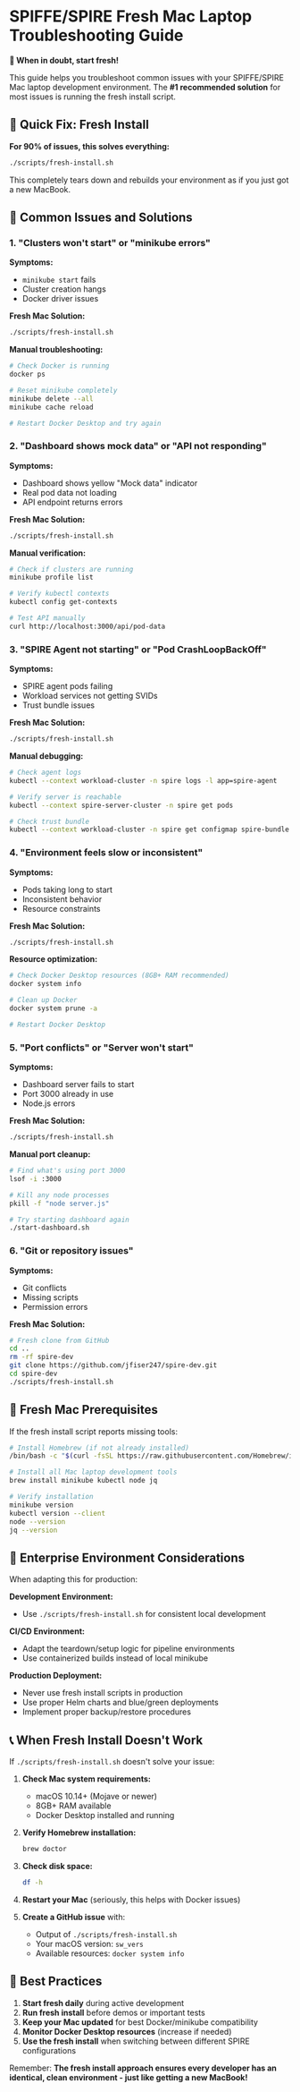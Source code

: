 # SPIFFE/SPIRE Fresh Mac Laptop Troubleshooting Guide

**🍎 When in doubt, start fresh!**

This guide helps you troubleshoot common issues with your SPIFFE/SPIRE Mac laptop development environment. The **#1 recommended solution** for most issues is running the fresh install script.

## 🚀 Quick Fix: Fresh Install

**For 90% of issues, this solves everything:**
```bash
./scripts/fresh-install.sh
```

This completely tears down and rebuilds your environment as if you just got a new MacBook.

## 🔧 Common Issues and Solutions

### 1. **"Clusters won't start" or "minikube errors"**

**Symptoms:**
- `minikube start` fails
- Cluster creation hangs
- Docker driver issues

**Fresh Mac Solution:**
```bash
./scripts/fresh-install.sh
```

**Manual troubleshooting:**
```bash
# Check Docker is running
docker ps

# Reset minikube completely
minikube delete --all
minikube cache reload

# Restart Docker Desktop and try again
```

### 2. **"Dashboard shows mock data" or "API not responding"**

**Symptoms:**
- Dashboard shows yellow "Mock data" indicator
- Real pod data not loading
- API endpoint returns errors

**Fresh Mac Solution:**
```bash
./scripts/fresh-install.sh
```

**Manual verification:**
```bash
# Check if clusters are running
minikube profile list

# Verify kubectl contexts
kubectl config get-contexts

# Test API manually
curl http://localhost:3000/api/pod-data
```

### 3. **"SPIRE Agent not starting" or "Pod CrashLoopBackOff"**

**Symptoms:**
- SPIRE agent pods failing
- Workload services not getting SVIDs
- Trust bundle issues

**Fresh Mac Solution:**
```bash
./scripts/fresh-install.sh
```

**Manual debugging:**
```bash
# Check agent logs
kubectl --context workload-cluster -n spire logs -l app=spire-agent

# Verify server is reachable
kubectl --context spire-server-cluster -n spire get pods

# Check trust bundle
kubectl --context workload-cluster -n spire get configmap spire-bundle -o yaml
```

### 4. **"Environment feels slow or inconsistent"**

**Symptoms:**
- Pods taking long to start
- Inconsistent behavior
- Resource constraints

**Fresh Mac Solution:**
```bash
./scripts/fresh-install.sh
```

**Resource optimization:**
```bash
# Check Docker Desktop resources (8GB+ RAM recommended)
docker system info

# Clean up Docker
docker system prune -a

# Restart Docker Desktop
```

### 5. **"Port conflicts" or "Server won't start"**

**Symptoms:**
- Dashboard server fails to start
- Port 3000 already in use
- Node.js errors

**Fresh Mac Solution:**
```bash
./scripts/fresh-install.sh
```

**Manual port cleanup:**
```bash
# Find what's using port 3000
lsof -i :3000

# Kill any node processes
pkill -f "node server.js"

# Try starting dashboard again
./start-dashboard.sh
```

### 6. **"Git or repository issues"**

**Symptoms:**
- Git conflicts
- Missing scripts
- Permission errors

**Fresh Mac Solution:**
```bash
# Fresh clone from GitHub
cd ..
rm -rf spire-dev
git clone https://github.com/jfiser247/spire-dev.git
cd spire-dev
./scripts/fresh-install.sh
```

## 🍎 Fresh Mac Prerequisites

If the fresh install script reports missing tools:

```bash
# Install Homebrew (if not already installed)
/bin/bash -c "$(curl -fsSL https://raw.githubusercontent.com/Homebrew/install/HEAD/install.sh)"

# Install all Mac laptop development tools
brew install minikube kubectl node jq

# Verify installation
minikube version
kubectl version --client
node --version
jq --version
```

## 🏢 Enterprise Environment Considerations

When adapting this for production:

**Development Environment:**
- Use `./scripts/fresh-install.sh` for consistent local development

**CI/CD Environment:**
- Adapt the teardown/setup logic for pipeline environments
- Use containerized builds instead of local minikube

**Production Deployment:**
- Never use fresh install scripts in production
- Use proper Helm charts and blue/green deployments
- Implement proper backup/restore procedures

## 📞 When Fresh Install Doesn't Work

If `./scripts/fresh-install.sh` doesn't solve your issue:

1. **Check Mac system requirements:**
   - macOS 10.14+ (Mojave or newer)
   - 8GB+ RAM available
   - Docker Desktop installed and running

2. **Verify Homebrew installation:**
   ```bash
   brew doctor
   ```

3. **Check disk space:**
   ```bash
   df -h
   ```

4. **Restart your Mac** (seriously, this helps with Docker issues)

5. **Create a GitHub issue** with:
   - Output of `./scripts/fresh-install.sh`
   - Your macOS version: `sw_vers`
   - Available resources: `docker system info`

## 🔄 Best Practices

1. **Start fresh daily** during active development
2. **Run fresh install** before demos or important tests
3. **Keep your Mac updated** for best Docker/minikube compatibility
4. **Monitor Docker Desktop resources** (increase if needed)
5. **Use the fresh install** when switching between different SPIRE configurations

Remember: **The fresh install approach ensures every developer has an identical, clean environment - just like getting a new MacBook!**